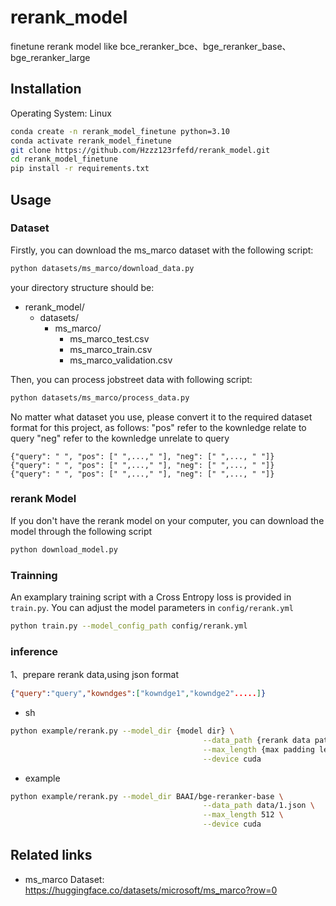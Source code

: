 # rerank_model
finetune rerank model like bce_reranker_bce、bge_reranker_base、bge_reranker_large
## Installation
Operating System: Linux
```bash
conda create -n rerank_model_finetune python=3.10
conda activate rerank_model_finetune
git clone https://github.com/Hzzz123rfefd/rerank_model.git
cd rerank_model_finetune
pip install -r requirements.txt
```
## Usage
### Dataset
Firstly, you can download the ms_marco dataset with the following script:
```bash
python datasets/ms_marco/download_data.py
```
your directory structure should be:
- rerank_model/
  - datasets/
    - ms_marco/
      - ms_marco_test.csv
      - ms_marco_train.csv
      - ms_marco_validation.csv

Then, you can process jobstreet data with following script:
```bash
python datasets/ms_marco/process_data.py
```

No matter what dataset you use, please convert it to the required dataset format for this project, as follows:
"pos" refer to the kownledge relate to query
"neg" refer to the kownledge unrelate to query
```jsonl
{"query": " ", "pos": [" ",...," "], "neg": [" ",..., " "]}
{"query": " ", "pos": [" ",...," "], "neg": [" ",..., " "]}
{"query": " ", "pos": [" ",...," "], "neg": [" ",..., " "]}
```

### rerank Model
If you don't have the rerank model on your computer, you can download the model through the following script
```bash
python download_model.py
```

### Trainning
An examplary training script with a Cross Entropy loss is provided in `train.py`.
You can adjust the model parameters in `config/rerank.yml`
```bash
python train.py --model_config_path config/rerank.yml
```


### inference
1、prepare rerank data,using json format
```json
{"query":"query","kowndges":["kowndge1","kowndge2".....]}
```
* sh
```bash
python example/rerank.py --model_dir {model dir} \
                                           --data_path {rerank data path} \
                                           --max_length {max padding length} \
                                           --device cuda
```
* example
```bash
python example/rerank.py --model_dir BAAI/bge-reranker-base \
                                           --data_path data/1.json \
                                           --max_length 512 \
                                           --device cuda
```

## Related links
 * ms_marco Dataset: https://huggingface.co/datasets/microsoft/ms_marco?row=0